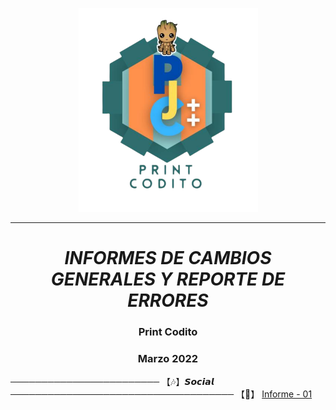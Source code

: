  <p align="center">
   <img src="img/logo-print-codito.png">
</p>

----------------------------------------------------------------

_**<p><h1 align="center">INFORMES DE CAMBIOS GENERALES Y REPORTE DE ERRORES</h1></p>**_

<p><h3 align="center">Print Codito</h3></p>
<p><h3 align="center">Marzo 2022</h3></p>


──────────────────────── 【🎶】𝙎𝙤𝙘𝙞𝙖𝙡  ────────────────────────────────────
【📝】 [Informe - 01](https://github.com/WSirrisW/Informes-Print-Codito/blob/main/informe01.md)



